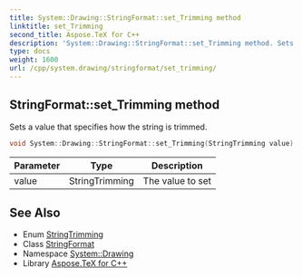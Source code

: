 ```yaml
---
title: System::Drawing::StringFormat::set_Trimming method
linktitle: set_Trimming
second_title: Aspose.TeX for C++
description: 'System::Drawing::StringFormat::set_Trimming method. Sets a value that specifies how the string is trimmed in C++.'
type: docs
weight: 1600
url: /cpp/system.drawing/stringformat/set_trimming/
---
```

## StringFormat::set_Trimming method


Sets a value that specifies how the string is trimmed.

```cpp
void System::Drawing::StringFormat::set_Trimming(StringTrimming value)
```


| Parameter | Type | Description |
| --- | --- | --- |
| value | StringTrimming | The value to set |

## See Also

* Enum [StringTrimming](../../stringtrimming/)
* Class [StringFormat](../)
* Namespace [System::Drawing](../../)
* Library [Aspose.TeX for C++](../../../)
